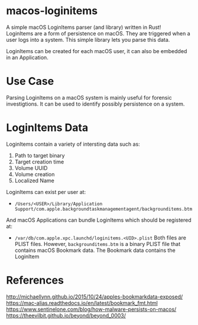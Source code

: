 # macos-loginitems

A simple macOS LoginItems parser (and library) written in Rust!  
LoginItems are a form of persistence on macOS. They are triggered when a user logs into a system.  This simple library lets you parse this data.

LoginItems can be created for each macOS user, it can also be embedded in an Application. 

# Use Case
Parsing LoginItems on a macOS system is mainly useful for forensic investigtions. It can be used to identify possibly persistence on a system.  


# LoginItems Data
LoginItems contain a variety of intersting data such as:
1. Path to target binary
2. Target creation time
3. Volume UUID
4. Volume creation
5. Localized Name

LoginItems can exist per user at:
* `/Users/<USER>/Library/Application Support/com.apple.backgroundtaskmanagementagent/backgrounditems.btm`  

And macOS Applications can bundle LoginItems which should be registered at:
* `/var/db/com.apple.xpc.launchd/loginitems.<UID>.plist`
Both files are PLIST files. However, `backgrounditems.btm` is a binary PLIST file that contains macOS Bookmark data. The Bookmark data contains the LoginItem

# References
http://michaellynn.github.io/2015/10/24/apples-bookmarkdata-exposed/  
https://mac-alias.readthedocs.io/en/latest/bookmark_fmt.html  
https://www.sentinelone.com/blog/how-malware-persists-on-macos/  
https://theevilbit.github.io/beyond/beyond_0003/  
